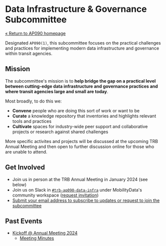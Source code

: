 # Data Infrastructure & Governance Subcommittee

[« Return to AP090 homepage](/)

Designated `AP090(1)`, this subcommittee focuses on the practical challenges and practices for implementing modern data infrastructure and governance within transit agencies.

## Mission

The subcommittee's mission is to **help bridge the gap on a practical level between cutting-edge data infrastructure and governance practices and where transit agencies large and small are today**.

Most broadly, to do this we:

- **Convene** people who are doing this sort of work or want to be
- **Curate** a knowledge repository that inventories and highlights relevant tools and practices
- **Cultivate** spaces for industry-wide peer support and collaborative projects or research against shared challenges

More specific activites and projects will be discussed at the upcoming TRB Annual Meeting and then open to further discussion online for those who are unable to attend.

## Get Involved

- Join us in person at the TRB Annual Meeting in January 2024 (see below)
- Join us on Slack in [`#trb-ap090-data-infra`](https://mobilitydata-io.slack.com/archives/C05JRCWALH0) under MobilityData's community workspace ([request invitation](https://docs.google.com/forms/d/e/1FAIpQLSczZbZB9ql_Xl-1uBtmvYmA0fwfm1UX92SyWAdkuMEDfxac5w/viewform))
- [Submit your email address to subscribe to updates or request to join the subcommittee](https://bit.ly/transit-data-infra)

## Past Events

- [Kickoff @ Annual Meeting 2024](/annual-meetings/2024/data-infra-gov-subcommittee)
  - [Meeting Minutes](/subcommittees/data-infra-gov/minutes/2024-09-01_annual-meeting)
